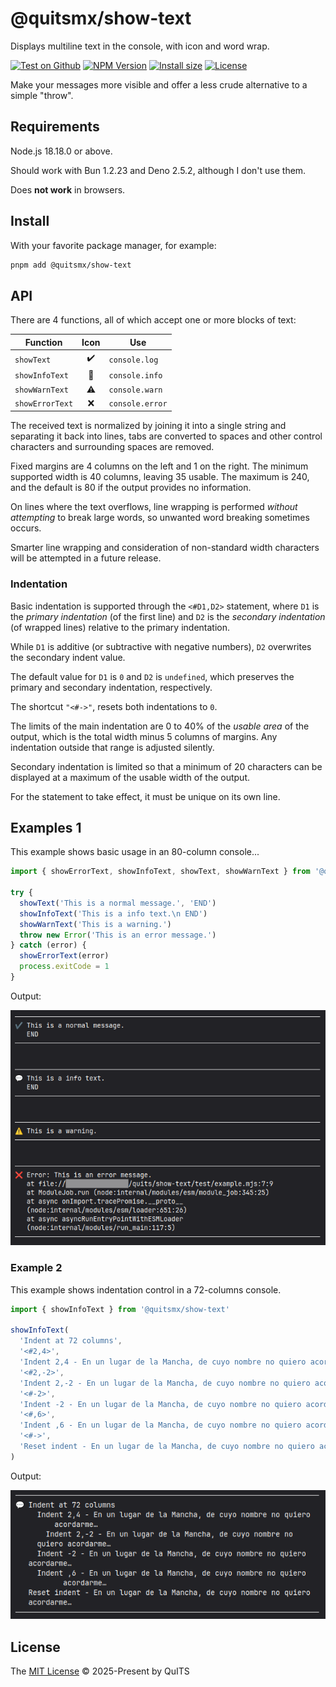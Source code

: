 # @quitsmx/show-text

Displays multiline text in the console, with icon and word wrap.

[![Test on Github][test-badge]][test-url]
[![NPM Version][npm-badge]][npm-url]
[![Install size][size-badge]][size-url]
[![License][license-badge]][license-url]

Make your messages more visible and offer a less crude alternative to a simple "throw".

## Requirements

Node.js 18.18.0 or above.

Should work with Bun 1.2.23 and Deno 2.5.2, although I don't use them.

Does **not work** in browsers.

## Install

With your favorite package manager, for example:

```bash
pnpm add @quitsmx/show-text
```

## API

There are 4 functions, all of which accept one or more blocks of text:

| Function        |       Icon       | Use             |
| --------------- | :--------------: | --------------- |
| `showText`      | &#x2714;&#xFE0F; | `console.log`   |
| `showInfoText`  |    &#x1F4AC;     | `console.info`  |
| `showWarnText`  | &#x26A0;&#xFE0F; | `console.warn`  |
| `showErrorText` |     &#x274c;     | `console.error` |

The received text is normalized by joining it into a single string and separating it back into lines, tabs are converted to spaces and other control characters and surrounding spaces are removed.

Fixed margins are 4 columns on the left and 1 on the right.
The minimum supported width is 40 columns, leaving 35 usable. The maximum is 240, and the default is 80 if the output provides no information.

On lines where the text overflows, line wrapping is performed _without attempting_ to break large words, so unwanted word breaking sometimes occurs.

Smarter line wrapping and consideration of non-standard width characters will be attempted in a future release.

### Indentation

Basic indentation is supported through the `<#D1,D2>` statement, where `D1` is the _primary indentation_ (of the first line) and `D2` is the _secondary indentation_ (of wrapped lines) relative to the primary indentation.

While `D1` is additive (or subtractive with negative numbers), `D2` overwrites the secondary indent value.

The default value for `D1` is `0` and `D2` is `undefined`, which preserves the primary and secondary indentation, respectively.

The shortcut `"<#->"`, resets both indentations to `0`.

The limits of the main indentation are 0 to 40% of the _usable area_ of ​​the output, which is the total width minus 5 columns of margins. Any indentation outside that range is adjusted silently.

Secondary indentation is limited so that a minimum of 20 characters can be displayed at a maximum of the usable width of the output.

For the statement to take effect, it must be unique on its own line.

## Examples 1

This example shows basic usage in an 80-column console...

```js
import { showErrorText, showInfoText, showText, showWarnText } from '@quitsmx/show-text'

try {
  showText('This is a normal message.', 'END')
  showInfoText('This is a info text.\n END')
  showWarnText('This is a warning.')
  throw new Error('This is an error message.')
} catch (error) {
  showErrorText(error)
  process.exitCode = 1
}
```

Output:

![Sample output in 80 columns](image.png)

### Example 2

This example shows indentation control in a 72-columns console.

```js
import { showInfoText } from '@quitsmx/show-text'

showInfoText(
  'Indent at 72 columns',
  '<#2,4>',
  'Indent 2,4 - En un lugar de la Mancha, de cuyo nombre no quiero acordarme…',
  '<#2,-2>',
  'Indent 2,-2 - En un lugar de la Mancha, de cuyo nombre no quiero acordarme…',
  '<#-2>',
  'Indent -2 - En un lugar de la Mancha, de cuyo nombre no quiero acordarme…',
  '<#,6>',
  'Indent ,6 - En un lugar de la Mancha, de cuyo nombre no quiero acordarme…',
  '<#->',
  'Reset indent - En un lugar de la Mancha, de cuyo nombre no quiero acordarme…',
)
```

Output:

![Sample indented text](image-2.png)

## License

The [MIT License][license-url] © 2025-Present by QuITS

<!--[test-badge]:https:github.com/quitsmx/show-text/actions/workflows/test.yml/badge.svg-->

[test-badge]: https://img.shields.io/github/actions/workflow/status/quitsmx/show-text/test.yml?logo=github&logoColor=%23aaa
[test-url]: https://github.com/quitsmx/show-text/actions/workflows/test.yml
[npm-badge]: https://img.shields.io/npm/v/@quitsmx%2Fshow-text
[npm-url]: https://www.npmjs.org/package/@quitsmx/show-text
[size-badge]: https://packagephobia.com/badge?p=@quitsmx/show-text
[size-url]: https://packagephobia.com/result?p=@quitsmx/show-text
[license-badge]: https://img.shields.io/npm/l/@quitsmx%2Fshow-text?color=blue
[license-url]: LICENSE
